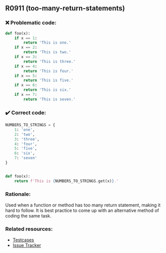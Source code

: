 ## R0911 (too-many-return-statements)

### :x: Problematic code:

```python
def foo(x):
    if x == 1:
        return 'This is one.'
    if x == 2:
        return 'This is two.'
    if x == 3:
        return 'This is three.'
    if x == 4:
        return 'This is four.'
    if x == 5:
        return 'This is five.'
    if x == 6:
        return 'This is six.'
    if x == 7:
        return 'This is seven.'
```

### :heavy_check_mark: Correct code:

```python
NUMBERS_TO_STRINGS = {
    1: 'one',
    2: 'two',
    3: 'three',
    4: 'four',
    5: 'five',
    6: 'six',
    7: 'seven'
}


def foo(x):
    return f'This is {NUMBERS_TO_STRINGS.get(x)}.'
```

### Rationale:

Used when a function or method has too many return statement, making it hard
to follow. It is best practice to come up with an alternative method of coding
the same task.

### Related resources:

- [Testcases](https://github.com/PyCQA/pylint/blob/master/tests/regrtest_data/func_block_disable_msg.py)
- [Issue Tracker](https://github.com/PyCQA/pylint/issues?q=is%3Aissue+%22too-many-return-statements%22+OR+%22R0911%22)

